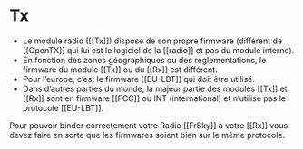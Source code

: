 # Tx
- Le module radio ([[Tx]])  dispose de son propre firmware (différent de [[OpenTX]] qui lui est le logiciel de la [[radio]] et pas du module interne).
- En fonction des zones géographiques ou des réglementations, le firmware du module [[Tx]] ou du [[Rx]] est différent.
- Pour l’europe, c’est le firmware [[EU-LBT]] qui doit être utilisé.
- Dans d’autres parties du monde, la majeur partie des modules [[Tx]] et [[Rx]] sont en firmware [[FCC]] ou INT (international) et n’utilise pas le protocole [[EU-LBT]].

Pour pouvoir binder correctement votre Radio [[FrSky]] à votre [[Rx]] vous devez faire en sorte que les firmwares soient bien sur le même protocole.